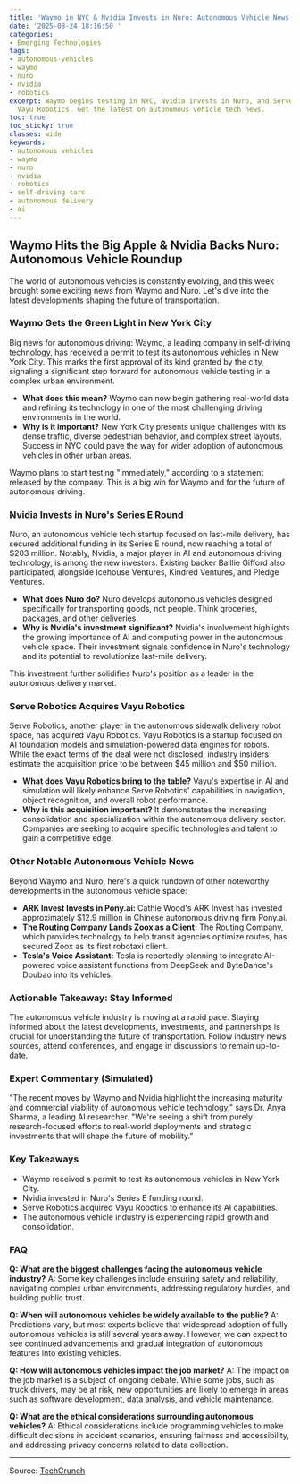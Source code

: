 ```yaml
---
title: 'Waymo in NYC & Nvidia Invests in Nuro: Autonomous Vehicle News'
date: '2025-08-24 18:16:50 '
categories:
- Emerging Technologies
tags:
- autonomous-vehicles
- waymo
- nuro
- nvidia
- robotics
excerpt: Waymo begins testing in NYC, Nvidia invests in Nuro, and Serve Robotics acquires
  Vayu Robotics. Get the latest on autonomous vehicle tech news.
toc: true
toc_sticky: true
classes: wide
keywords:
- autonomous vehicles
- waymo
- nuro
- nvidia
- robotics
- self-driving cars
- autonomous delivery
- ai
---
```


## Waymo Hits the Big Apple & Nvidia Backs Nuro: Autonomous Vehicle Roundup

The world of autonomous vehicles is constantly evolving, and this week brought some exciting news from Waymo and Nuro. Let's dive into the latest developments shaping the future of transportation.

[//]: # (Image URL: Not provided, so skipping adding an image)

### Waymo Gets the Green Light in New York City

Big news for autonomous driving: Waymo, a leading company in self-driving technology, has received a permit to test its autonomous vehicles in New York City. This marks the first approval of its kind granted by the city, signaling a significant step forward for autonomous vehicle testing in a complex urban environment.

*   **What does this mean?** Waymo can now begin gathering real-world data and refining its technology in one of the most challenging driving environments in the world.
*   **Why is it important?** New York City presents unique challenges with its dense traffic, diverse pedestrian behavior, and complex street layouts. Success in NYC could pave the way for wider adoption of autonomous vehicles in other urban areas.

Waymo plans to start testing "immediately," according to a statement released by the company. This is a big win for Waymo and for the future of autonomous driving.

### Nvidia Invests in Nuro's Series E Round

Nuro, an autonomous vehicle tech startup focused on last-mile delivery, has secured additional funding in its Series E round, now reaching a total of $203 million. Notably, Nvidia, a major player in AI and autonomous driving technology, is among the new investors. Existing backer Baillie Gifford also participated, alongside Icehouse Ventures, Kindred Ventures, and Pledge Ventures.

*   **What does Nuro do?** Nuro develops autonomous vehicles designed specifically for transporting goods, not people. Think groceries, packages, and other deliveries.
*   **Why is Nvidia's investment significant?** Nvidia's involvement highlights the growing importance of AI and computing power in the autonomous vehicle space. Their investment signals confidence in Nuro's technology and its potential to revolutionize last-mile delivery.

This investment further solidifies Nuro's position as a leader in the autonomous delivery market.

### Serve Robotics Acquires Vayu Robotics

Serve Robotics, another player in the autonomous sidewalk delivery robot space, has acquired Vayu Robotics. Vayu Robotics is a startup focused on AI foundation models and simulation-powered data engines for robots. While the exact terms of the deal were not disclosed, industry insiders estimate the acquisition price to be between $45 million and $50 million.

*   **What does Vayu Robotics bring to the table?** Vayu's expertise in AI and simulation will likely enhance Serve Robotics' capabilities in navigation, object recognition, and overall robot performance.
*   **Why is this acquisition important?** It demonstrates the increasing consolidation and specialization within the autonomous delivery sector. Companies are seeking to acquire specific technologies and talent to gain a competitive edge.

### Other Notable Autonomous Vehicle News

Beyond Waymo and Nuro, here's a quick rundown of other noteworthy developments in the autonomous vehicle space:

*   **ARK Invest Invests in Pony.ai:** Cathie Wood's ARK Invest has invested approximately $12.9 million in Chinese autonomous driving firm Pony.ai.
*   **The Routing Company Lands Zoox as a Client:** The Routing Company, which provides technology to help transit agencies optimize routes, has secured Zoox as its first robotaxi client.
*   **Tesla's Voice Assistant:** Tesla is reportedly planning to integrate AI-powered voice assistant functions from DeepSeek and ByteDance's Doubao into its vehicles.

### Actionable Takeaway: Stay Informed

The autonomous vehicle industry is moving at a rapid pace. Staying informed about the latest developments, investments, and partnerships is crucial for understanding the future of transportation. Follow industry news sources, attend conferences, and engage in discussions to remain up-to-date.

### Expert Commentary (Simulated)

"The recent moves by Waymo and Nvidia highlight the increasing maturity and commercial viability of autonomous vehicle technology," says Dr. Anya Sharma, a leading AI researcher. "We're seeing a shift from purely research-focused efforts to real-world deployments and strategic investments that will shape the future of mobility."

### Key Takeaways

*   Waymo received a permit to test its autonomous vehicles in New York City.
*   Nvidia invested in Nuro's Series E funding round.
*   Serve Robotics acquired Vayu Robotics to enhance its AI capabilities.
*   The autonomous vehicle industry is experiencing rapid growth and consolidation.

### FAQ

**Q: What are the biggest challenges facing the autonomous vehicle industry?**
A: Some key challenges include ensuring safety and reliability, navigating complex urban environments, addressing regulatory hurdles, and building public trust.

**Q: When will autonomous vehicles be widely available to the public?**
A: Predictions vary, but most experts believe that widespread adoption of fully autonomous vehicles is still several years away. However, we can expect to see continued advancements and gradual integration of autonomous features into existing vehicles.

**Q: How will autonomous vehicles impact the job market?**
A: The impact on the job market is a subject of ongoing debate. While some jobs, such as truck drivers, may be at risk, new opportunities are likely to emerge in areas such as software development, data analysis, and vehicle maintenance.

**Q: What are the ethical considerations surrounding autonomous vehicles?**
A: Ethical considerations include programming vehicles to make difficult decisions in accident scenarios, ensuring fairness and accessibility, and addressing privacy concerns related to data collection.

---

Source: [TechCrunch](https://techcrunch.com/2025/08/24/techcrunch-mobility-waymos-big-apple-score-and-nvidia-backs-nuro/)